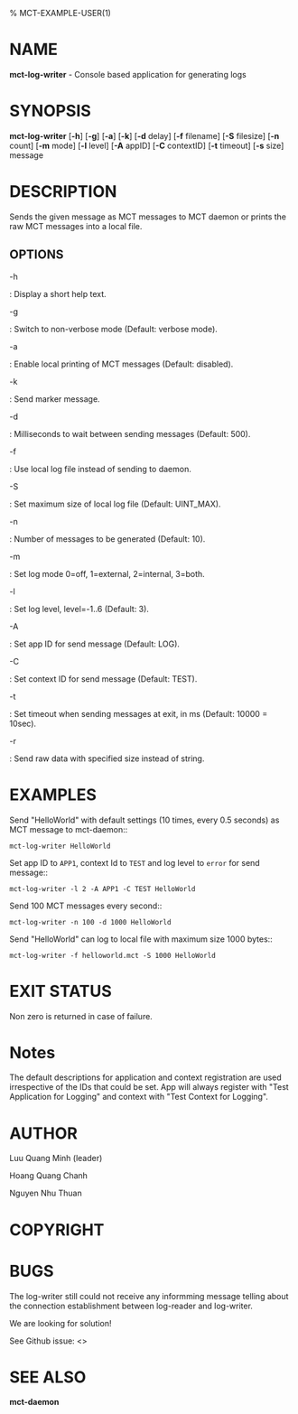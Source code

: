 % MCT-EXAMPLE-USER(1)

# NAME

**mct-log-writer** - Console based application for generating logs

# SYNOPSIS

**mct-log-writer** \[**-h**\] \[**-g**\] \[**-a**\] \[**-k**\] \[**-d** delay\] \[**-f** filename\] \[**-S** filesize\] \[**-n** count\] \[**-m** mode\] \[**-l** level\] \[**-A** appID\] \[**-C** contextID\] \[**-t** timeout\] \[**-s** size\] message

# DESCRIPTION

Sends the given message as MCT messages to MCT daemon or prints the raw MCT messages into a local file.

## OPTIONS

-h

: Display a short help text.

-g

: Switch to non-verbose mode (Default: verbose mode).

-a

: Enable local printing of MCT messages (Default: disabled).

-k

: Send marker message.

-d

: Milliseconds to wait between sending messages (Default: 500).

-f

: Use local log file instead of sending to daemon.

-S

: Set maximum size of local log file (Default: UINT\_MAX).

-n

: Number of messages to be generated (Default: 10).

-m

: Set log mode 0=off, 1=external, 2=internal, 3=both.

-l

: Set log level, level=-1..6 (Default: 3).

-A

: Set app ID for send message (Default: LOG).

-C

: Set context ID for send message (Default: TEST).

-t

: Set timeout when sending messages at exit, in ms (Default: 10000 = 10sec).

-r

: Send raw data with specified size instead of string.


# EXAMPLES

Send "HelloWorld" with default settings (10 times, every 0.5 seconds) as MCT message to mct-daemon::

    mct-log-writer HelloWorld

Set app ID to `APP1`, context Id to `TEST` and log level to `error` for send message::

    mct-log-writer -l 2 -A APP1 -C TEST HelloWorld

Send 100 MCT messages every second::

    mct-log-writer -n 100 -d 1000 HelloWorld

Send "HelloWorld" can log to local file with maximum size 1000 bytes::

    mct-log-writer -f helloworld.mct -S 1000 HelloWorld

# EXIT STATUS

Non zero is returned in case of failure.

# Notes

The default descriptions for application and context registration are used irrespective of the IDs that could be set. App will always register with "Test Application for Logging" and context with "Test Context for Logging".

# AUTHOR

Luu Quang Minh (leader)

Hoang Quang Chanh

Nguyen Nhu Thuan

# COPYRIGHT


# BUGS

The log-writer still could not receive any informming message telling
about the connection establishment between log-reader and log-writer.

We are looking for solution!

See Github issue: <>
# SEE ALSO

**mct-daemon**
